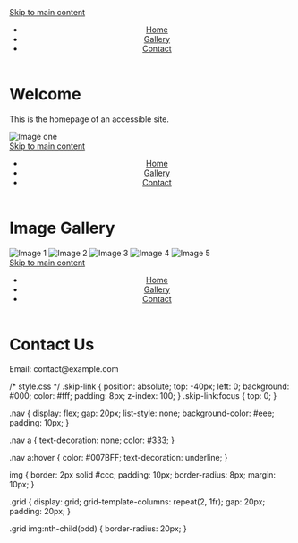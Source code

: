 <!-- index.html -->
<!DOCTYPE html>
<html lang="en">
<head>
  <meta charset="UTF-8">
  <title>Accessible Website</title>
  <link rel="stylesheet" href="style.css">
</head>
<body>
  <a href="#main" class="skip-link">Skip to main content</a>
  <header>
    <nav>
      <ul class="nav">
        <li><a href="index.html">Home</a></li>
        <li><a href="gallery.html">Gallery</a></li>
        <li><a href="contact.html">Contact</a></li>
      </ul>
    </nav>
  </header>
  <main id="main">
    <h1>Welcome</h1>
    <p>This is the homepage of an accessible site.</p>
    <img src="img1.jpg" alt="Image one">
  </main>
</body>
</html>

<!-- gallery.html -->
<!DOCTYPE html>
<html lang="en">
<head>
  <meta charset="UTF-8">
  <title>Gallery</title>
  <link rel="stylesheet" href="style.css">
</head>
<body>
  <a href="#main" class="skip-link">Skip to main content</a>
  <header>
    <nav>
      <ul class="nav">
        <li><a href="index.html">Home</a></li>
        <li><a href="gallery.html">Gallery</a></li>
        <li><a href="contact.html">Contact</a></li>
      </ul>
    </nav>
  </header>
  <main id="main" class="gallery">
    <h1>Image Gallery</h1>
    <div class="grid">
      <img src="img1.jpg" alt="Image 1">
      <img src="img2.jpg" alt="Image 2">
      <img src="img3.jpg" alt="Image 3">
      <img src="img4.jpg" alt="Image 4">
      <img src="img5.jpg" alt="Image 5">
    </div>
  </main>
</body>
</html>

<!-- contact.html -->
<!DOCTYPE html>
<html lang="en">
<head>
  <meta charset="UTF-8">
  <title>Contact</title>
  <link rel="stylesheet" href="style.css">
</head>
<body>
  <a href="#main" class="skip-link">Skip to main content</a>
  <header>
    <nav>
      <ul class="nav">
        <li><a href="index.html">Home</a></li>
        <li><a href="gallery.html">Gallery</a></li>
        <li><a href="contact.html">Contact</a></li>
      </ul>
    </nav>
  </header>
  <main id="main">
    <h1>Contact Us</h1>
    <p>Email: contact@example.com</p>
  </main>
</body>
</html>

/* style.css */
.skip-link {
  position: absolute;
  top: -40px;
  left: 0;
  background: #000;
  color: #fff;
  padding: 8px;
  z-index: 100;
}
.skip-link:focus {
  top: 0;
}

.nav {
  display: flex;
  gap: 20px;
  list-style: none;
  background-color: #eee;
  padding: 10px;
}

.nav a {
  text-decoration: none;
  color: #333;
}

.nav a:hover {
  color: #007BFF;
  text-decoration: underline;
}

img {
  border: 2px solid #ccc;
  padding: 10px;
  border-radius: 8px;
  margin: 10px;
}

.grid {
  display: grid;
  grid-template-columns: repeat(2, 1fr);
  gap: 20px;
  padding: 20px;
}

.grid img:nth-child(odd) {
  border-radius: 20px;
}
